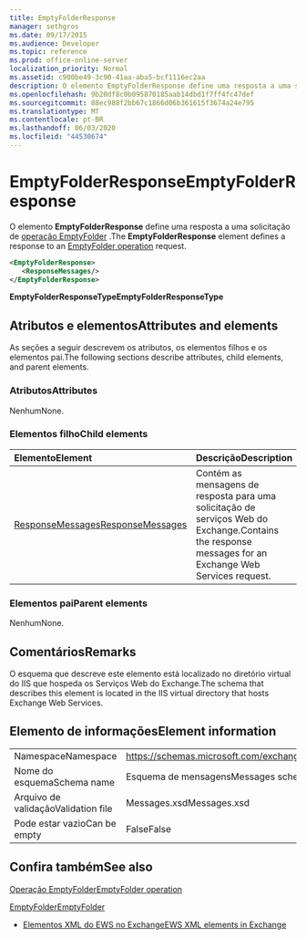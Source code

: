 ```yaml
---
title: EmptyFolderResponse
manager: sethgros
ms.date: 09/17/2015
ms.audience: Developer
ms.topic: reference
ms.prod: office-online-server
localization_priority: Normal
ms.assetid: c900be49-3c90-41aa-aba5-bcf1116ec2aa
description: O elemento EmptyFolderResponse define uma resposta a uma solicitação de operação EmptyFolder.
ms.openlocfilehash: 9b20df8c0b095870185aab14dbd1f7ff4fc47def
ms.sourcegitcommit: 88ec988f2bb67c1866d06b361615f3674a24e795
ms.translationtype: MT
ms.contentlocale: pt-BR
ms.lasthandoff: 06/03/2020
ms.locfileid: "44530674"
---
```

# <a name="emptyfolderresponse"></a><span data-ttu-id="7150b-103">EmptyFolderResponse</span><span class="sxs-lookup"><span data-stu-id="7150b-103">EmptyFolderResponse</span></span>

<span data-ttu-id="7150b-104">O elemento **EmptyFolderResponse** define uma resposta a uma solicitação de [operação EmptyFolder](emptyfolder-operation.md) .</span><span class="sxs-lookup"><span data-stu-id="7150b-104">The **EmptyFolderResponse** element defines a response to an [EmptyFolder operation](emptyfolder-operation.md) request.</span></span> 
  
```XML
<EmptyFolderResponse>
   <ResponseMessages/>
</EmptyFolderResponse>
```

 <span data-ttu-id="7150b-105">**EmptyFolderResponseType**</span><span class="sxs-lookup"><span data-stu-id="7150b-105">**EmptyFolderResponseType**</span></span>
## <a name="attributes-and-elements"></a><span data-ttu-id="7150b-106">Atributos e elementos</span><span class="sxs-lookup"><span data-stu-id="7150b-106">Attributes and elements</span></span>

<span data-ttu-id="7150b-107">As seções a seguir descrevem os atributos, os elementos filhos e os elementos pai.</span><span class="sxs-lookup"><span data-stu-id="7150b-107">The following sections describe attributes, child elements, and parent elements.</span></span>
  
### <a name="attributes"></a><span data-ttu-id="7150b-108">Atributos</span><span class="sxs-lookup"><span data-stu-id="7150b-108">Attributes</span></span>

<span data-ttu-id="7150b-109">Nenhum</span><span class="sxs-lookup"><span data-stu-id="7150b-109">None.</span></span>
  
### <a name="child-elements"></a><span data-ttu-id="7150b-110">Elementos filho</span><span class="sxs-lookup"><span data-stu-id="7150b-110">Child elements</span></span>

|<span data-ttu-id="7150b-111">**Elemento**</span><span class="sxs-lookup"><span data-stu-id="7150b-111">**Element**</span></span>|<span data-ttu-id="7150b-112">**Descrição**</span><span class="sxs-lookup"><span data-stu-id="7150b-112">**Description**</span></span>|
|:-----|:-----|
|[<span data-ttu-id="7150b-113">ResponseMessages</span><span class="sxs-lookup"><span data-stu-id="7150b-113">ResponseMessages</span></span>](responsemessages.md) <br/> |<span data-ttu-id="7150b-114">Contém as mensagens de resposta para uma solicitação de serviços Web do Exchange.</span><span class="sxs-lookup"><span data-stu-id="7150b-114">Contains the response messages for an Exchange Web Services request.</span></span>  <br/> |
   
### <a name="parent-elements"></a><span data-ttu-id="7150b-115">Elementos pai</span><span class="sxs-lookup"><span data-stu-id="7150b-115">Parent elements</span></span>

<span data-ttu-id="7150b-116">Nenhum</span><span class="sxs-lookup"><span data-stu-id="7150b-116">None.</span></span>
  
## <a name="remarks"></a><span data-ttu-id="7150b-117">Comentários</span><span class="sxs-lookup"><span data-stu-id="7150b-117">Remarks</span></span>

<span data-ttu-id="7150b-118">O esquema que descreve este elemento está localizado no diretório virtual do IIS que hospeda os Serviços Web do Exchange.</span><span class="sxs-lookup"><span data-stu-id="7150b-118">The schema that describes this element is located in the IIS virtual directory that hosts Exchange Web Services.</span></span>
  
## <a name="element-information"></a><span data-ttu-id="7150b-119">Elemento de informações</span><span class="sxs-lookup"><span data-stu-id="7150b-119">Element information</span></span>

|||
|:-----|:-----|
|<span data-ttu-id="7150b-120">Namespace</span><span class="sxs-lookup"><span data-stu-id="7150b-120">Namespace</span></span>  <br/> |https://schemas.microsoft.com/exchange/services/2006/messages  <br/> |
|<span data-ttu-id="7150b-121">Nome do esquema</span><span class="sxs-lookup"><span data-stu-id="7150b-121">Schema name</span></span>  <br/> |<span data-ttu-id="7150b-122">Esquema de mensagens</span><span class="sxs-lookup"><span data-stu-id="7150b-122">Messages schema</span></span>  <br/> |
|<span data-ttu-id="7150b-123">Arquivo de validação</span><span class="sxs-lookup"><span data-stu-id="7150b-123">Validation file</span></span>  <br/> |<span data-ttu-id="7150b-124">Messages.xsd</span><span class="sxs-lookup"><span data-stu-id="7150b-124">Messages.xsd</span></span>  <br/> |
|<span data-ttu-id="7150b-125">Pode estar vazio</span><span class="sxs-lookup"><span data-stu-id="7150b-125">Can be empty</span></span>  <br/> |<span data-ttu-id="7150b-126">False</span><span class="sxs-lookup"><span data-stu-id="7150b-126">False</span></span>  <br/> |
   
## <a name="see-also"></a><span data-ttu-id="7150b-127">Confira também</span><span class="sxs-lookup"><span data-stu-id="7150b-127">See also</span></span>



[<span data-ttu-id="7150b-128">Operação EmptyFolder</span><span class="sxs-lookup"><span data-stu-id="7150b-128">EmptyFolder operation</span></span>](emptyfolder-operation.md)
  
[<span data-ttu-id="7150b-129">EmptyFolder</span><span class="sxs-lookup"><span data-stu-id="7150b-129">EmptyFolder</span></span>](emptyfolder.md)


- [<span data-ttu-id="7150b-130">Elementos XML do EWS no Exchange</span><span class="sxs-lookup"><span data-stu-id="7150b-130">EWS XML elements in Exchange</span></span>](ews-xml-elements-in-exchange.md)

